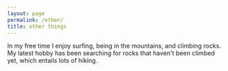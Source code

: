 ```yaml
---
layout: page
permalink: /other/
title: other things
---
```

In my free time I enjoy surfing, being in the mountains, and climbing rocks. My latest hobby has been searching for rocks that haven't been climbed yet, which entails lots of hiking.
<div class="img_row">
    <img class="col three left" src="{{ site.baseurl }}/assets/img/surf_2.png" alt="" title="surf at undisclosed location"/>
</div>

<div class="img_row">
    <img class="col two left" src="{{ site.baseurl }}/assets/img/mountains_1.jpeg" alt="" title="example image"/>
    <img class="col one left" src="{{ site.baseurl }}/assets/img/climbing_1.jpeg" alt="" title="example image"/>
</div>

